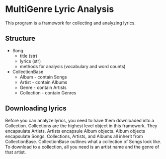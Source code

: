 # MultiGenre Lyric Analysis

This program is a framework for collecting and analyzing lyrics.

## Structure

- Song
  - title (str)
  - lyrics (str)
  - methods for analysis (vocabulary and word counts)
- CollectionBase
  - Album - contain Songs
  - Artist - contain Albums
  - Genre - contain Artists
  - Collection - contain Genres

## Downloading lyrics

Before you can analyze lyrics, you need to have them downloaded into a Collection. Collections are the highest level object in this framework. They encapsulate Artists. Artists encapsule Album objects. Album objects encapsulate Songs. Collections, Artists, and Albums all inherit from CollectionBase. CollectionBase outlines what a collection of Songs look like. To download to a collection, all you need is an artist name and the genre of that artist.

```

```

